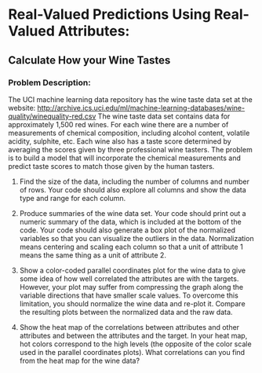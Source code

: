 # Real-Valued Predictions Using Real-Valued Attributes: 
## Calculate How your Wine Tastes
### Problem Description:

The UCI machine learning data repository has the wine taste data set at the website: http://archive.ics.uci.edu/ml/machine-learning-databases/wine-quality/winequality-red.csv
The wine taste data set contains data for approximately 1,500 red wines. For each wine there are a number of measurements of chemical composition, including alcohol content, volatile acidity, sulphite, etc. Each wine also has a taste score determined by averaging the scores given by three professional wine tasters. The problem is to build a model that will incorporate the chemical measurements and predict taste scores to match those given by the human tasters.

1.	Find the size of the data, including the number of columns and number of rows. Your code should also explore all columns and show the data type and range for each column.
 
2.	Produce summaries of the wine data set. Your code should print out a numeric summary of the data, which is included at the bottom of the code. Your code should also generate a box plot of the normalized variables so that you can visualize the outliers in the data. Normalization means centering and scaling each column so that a unit of attribute 1 means the same thing as a unit of attribute 2.

3.	Show a color-coded parallel coordinates plot for the wine data to give some idea of how well correlated the attributes are with the targets. However, your plot may suffer from compressing the graph along the variable directions that have smaller scale values. To overcome this limitation, you should normalize the wine data and re-plot it. Compare the resulting plots between the normalized data and the raw data.

4. Show the heat map of the correlations between attributes and other attributes and between the attributes and the target. In your heat map, hot colors correspond to the high levels (the opposite of the color scale used in the parallel coordinates plots). What correlations can you find from the heat map for the wine data? 
